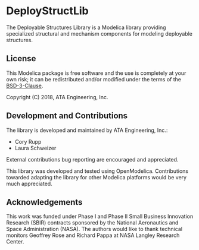 # DeployStructLib
The Deployable Structures Library is a Modelica library providing specialized structural and mechanism components for modeling deployable structures.


## License

This Modelica package is free software and the use is completely at your own risk;
it can be redistributed and/or modified under the terms of the [BSD-3-Clause](https://opensource.org/licenses/BSD-3-Clause).


Copyright (C) 2018, ATA Engineering, Inc.


## Development and Contributions

The library is developed and maintained by ATA Engineering, Inc.:

 - Cory Rupp
 - Laura Schweizer

External contributions bug reporting are encouraged and appreciated.

This library was developed and tested using OpenModelica. Contributions towarded adapting the library for other Modelica platforms would be very much appreciated.


## Acknowledgements

This work was funded under Phase I and Phase II Small Business Innovation Research (SBIR) contracts sponsored by the National Aeronautics and Space Administration (NASA). The authors would like to thank technical monitors Geoffrey Rose and Richard Pappa at NASA Langley Research Center.
